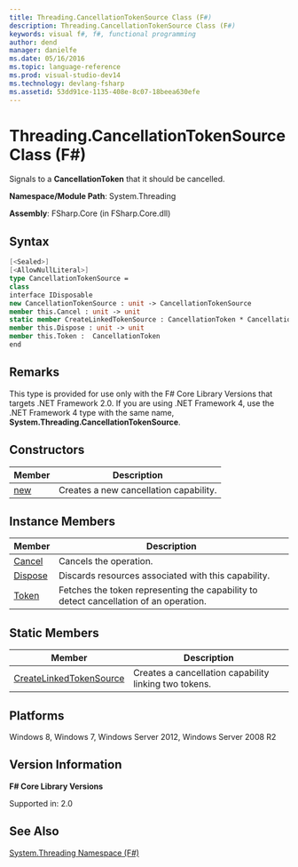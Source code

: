 ```yaml
---
title: Threading.CancellationTokenSource Class (F#)
description: Threading.CancellationTokenSource Class (F#)
keywords: visual f#, f#, functional programming
author: dend
manager: danielfe
ms.date: 05/16/2016
ms.topic: language-reference
ms.prod: visual-studio-dev14
ms.technology: devlang-fsharp
ms.assetid: 53dd91ce-1135-408e-8c07-18beea630efe 
---
```


# Threading.CancellationTokenSource Class (F#)

Signals to a **CancellationToken** that it should be cancelled.

**Namespace/Module Path**: System.Threading

**Assembly**: FSharp.Core (in FSharp.Core.dll)


## Syntax

```fsharp
[<Sealed>]
[<AllowNullLiteral>]
type CancellationTokenSource =
class
interface IDisposable
new CancellationTokenSource : unit -> CancellationTokenSource
member this.Cancel : unit -> unit
static member CreateLinkedTokenSource : CancellationToken * CancellationToken -> CancellationTokenSource
member this.Dispose : unit -> unit
member this.Token :  CancellationToken
end
```

## Remarks
This type is provided for use only with the F# Core Library Versions that targets .NET Framework 2.0. If you are using .NET Framework 4, use the .NET Framework 4 type with the same name, **System.Threading.CancellationTokenSource**.


## Constructors


|Member|Description|
|------|-----------|
|[new](https://msdn.microsoft.com/library/42dfcfe7-101c-43f6-b92a-83332a4b993e)|Creates a new cancellation capability.|

## Instance Members


|Member|Description|
|------|-----------|
|[Cancel](https://msdn.microsoft.com/library/c66b158e-7af8-4b4b-8b46-126d4d9c15e8)|Cancels the operation.|
|[Dispose](https://msdn.microsoft.com/library/dd4d00a8-da36-4fc4-8525-a1f89653cc1c)|Discards resources associated with this capability.|
|[Token](https://msdn.microsoft.com/library/02eac69e-62eb-4b1b-a247-27adaa30c88a)|Fetches the token representing the capability to detect cancellation of an operation.|

## Static Members


|Member|Description|
|------|-----------|
|[CreateLinkedTokenSource](https://msdn.microsoft.com/library/a75ae3f2-9924-4079-aaab-7f8bea64a2e8)|Creates a cancellation capability linking two tokens.|

## Platforms
Windows 8, Windows 7, Windows Server 2012, Windows Server 2008 R2


## Version Information
**F# Core Library Versions**

Supported in: 2.0




## See Also
[System.Threading Namespace &#40;F&#35;&#41;](System.Threading-Namespace-%5BFSharp%5D.md)

